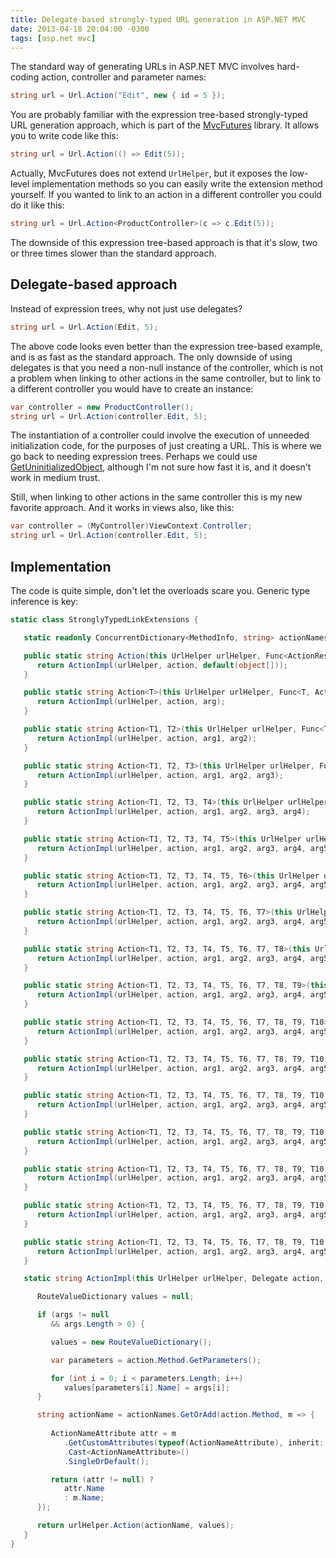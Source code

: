 ```yaml
---
title: Delegate-based strongly-typed URL generation in ASP.NET MVC
date: 2013-04-18 20:04:00 -0300
tags: [asp.net mvc]
---
```


The standard way of generating URLs in ASP.NET MVC involves hard-coding action, controller and parameter names:

```csharp
string url = Url.Action("Edit", new { id = 5 });
```

You are probably familiar with the expression tree-based strongly-typed URL generation approach, which is part of the [MvcFutures][1] library. It allows you to write code like this:

```csharp
string url = Url.Action(() => Edit(5));
```

Actually, MvcFutures does not extend `UrlHelper`, but it exposes the low-level implementation methods so you can easily write the extension method yourself. If you wanted to link to an action in a different controller you could do it like this:

```csharp
string url = Url.Action<ProductController>(c => c.Edit(5));
```

The downside of this expression tree-based approach is that it's slow, two or three times slower than the standard approach.

Delegate-based approach
-----------------------
Instead of expression trees, why not just use delegates?

```csharp
string url = Url.Action(Edit, 5);
```

The above code looks even better than the expression tree-based example, and is as fast as the standard approach. The only downside of using delegates is that you need a non-null instance of the controller, which is not a problem when linking to other actions in the same controller, but to link to a different controller you would have to create an instance:

```csharp
var controller = new ProductController();
string url = Url.Action(controller.Edit, 5);
```

The instantiation of a controller could involve the execution of unneeded initialization code, for the purposes of just creating a URL. This is where we go back to needing expression trees. Perhaps we could use [GetUninitializedObject][2], although I'm not sure how fast it is, and it doesn't work in medium trust.

Still, when linking to other actions in the same controller this is my new favorite approach. And it works in views also, like this:

```csharp
var controller = (MyController)ViewContext.Controller;
string url = Url.Action(controller.Edit, 5);
```

Implementation
--------------
The code is quite simple, don't let the overloads scare you. Generic type inference is key:

```csharp
static class StronglyTypedLinkExtensions {

   static readonly ConcurrentDictionary<MethodInfo, string> actionNames = new ConcurrentDictionary<MethodInfo, string>();

   public static string Action(this UrlHelper urlHelper, Func<ActionResult> action) {
      return ActionImpl(urlHelper, action, default(object[]));
   }

   public static string Action<T>(this UrlHelper urlHelper, Func<T, ActionResult> action, T arg) {
      return ActionImpl(urlHelper, action, arg);
   }

   public static string Action<T1, T2>(this UrlHelper urlHelper, Func<T1, T2, ActionResult> action, T1 arg1, T2 arg2) {
      return ActionImpl(urlHelper, action, arg1, arg2);
   }

   public static string Action<T1, T2, T3>(this UrlHelper urlHelper, Func<T1, T2, T3, ActionResult> action, T1 arg1, T2 arg2, T3 arg3) {
      return ActionImpl(urlHelper, action, arg1, arg2, arg3);
   }

   public static string Action<T1, T2, T3, T4>(this UrlHelper urlHelper, Func<T1, T2, T3, T4, ActionResult> action, T1 arg1, T2 arg2, T3 arg3, T4 arg4) {
      return ActionImpl(urlHelper, action, arg1, arg2, arg3, arg4);
   }

   public static string Action<T1, T2, T3, T4, T5>(this UrlHelper urlHelper, Func<T1, T2, T3, T4, T5, ActionResult> action, T1 arg1, T2 arg2, T3 arg3, T4 arg4, T5 arg5) {
      return ActionImpl(urlHelper, action, arg1, arg2, arg3, arg4, arg5);
   }

   public static string Action<T1, T2, T3, T4, T5, T6>(this UrlHelper urlHelper, Func<T1, T2, T3, T4, T5, T6, ActionResult> action, T1 arg1, T2 arg2, T3 arg3, T4 arg4, T5 arg5, T6 arg6) {
      return ActionImpl(urlHelper, action, arg1, arg2, arg3, arg4, arg5, arg6);
   }

   public static string Action<T1, T2, T3, T4, T5, T6, T7>(this UrlHelper urlHelper, Func<T1, T2, T3, T4, T5, T6, T7, ActionResult> action, T1 arg1, T2 arg2, T3 arg3, T4 arg4, T5 arg5, T6 arg6, T7 arg7) {
      return ActionImpl(urlHelper, action, arg1, arg2, arg3, arg4, arg5, arg6, arg7);
   }

   public static string Action<T1, T2, T3, T4, T5, T6, T7, T8>(this UrlHelper urlHelper, Func<T1, T2, T3, T4, T5, T6, T7, T8, ActionResult> action, T1 arg1, T2 arg2, T3 arg3, T4 arg4, T5 arg5, T6 arg6, T7 arg7, T8 arg8) {
      return ActionImpl(urlHelper, action, arg1, arg2, arg3, arg4, arg5, arg6, arg7, arg8);
   }

   public static string Action<T1, T2, T3, T4, T5, T6, T7, T8, T9>(this UrlHelper urlHelper, Func<T1, T2, T3, T4, T5, T6, T7, T8, T9, ActionResult> action, T1 arg1, T2 arg2, T3 arg3, T4 arg4, T5 arg5, T6 arg6, T7 arg7, T8 arg8, T9 arg9) {
      return ActionImpl(urlHelper, action, arg1, arg2, arg3, arg4, arg5, arg6, arg7, arg8, arg9);
   }

   public static string Action<T1, T2, T3, T4, T5, T6, T7, T8, T9, T10>(this UrlHelper urlHelper, Func<T1, T2, T3, T4, T5, T6, T7, T8, T9, T10, ActionResult> action, T1 arg1, T2 arg2, T3 arg3, T4 arg4, T5 arg5, T6 arg6, T7 arg7, T8 arg8, T9 arg9, T10 arg10) {
      return ActionImpl(urlHelper, action, arg1, arg2, arg3, arg4, arg5, arg6, arg7, arg8, arg9, arg10);
   }

   public static string Action<T1, T2, T3, T4, T5, T6, T7, T8, T9, T10, T11>(this UrlHelper urlHelper, Func<T1, T2, T3, T4, T5, T6, T7, T8, T9, T10, T11, ActionResult> action, T1 arg1, T2 arg2, T3 arg3, T4 arg4, T5 arg5, T6 arg6, T7 arg7, T8 arg8, T9 arg9, T10 arg10, T11 arg11) {
      return ActionImpl(urlHelper, action, arg1, arg2, arg3, arg4, arg5, arg6, arg7, arg8, arg9, arg10, arg11);
   }

   public static string Action<T1, T2, T3, T4, T5, T6, T7, T8, T9, T10, T11, T12>(this UrlHelper urlHelper, Func<T1, T2, T3, T4, T5, T6, T7, T8, T9, T10, T11, T12, ActionResult> action, T1 arg1, T2 arg2, T3 arg3, T4 arg4, T5 arg5, T6 arg6, T7 arg7, T8 arg8, T9 arg9, T10 arg10, T11 arg11, T12 arg12) {
      return ActionImpl(urlHelper, action, arg1, arg2, arg3, arg4, arg5, arg6, arg7, arg8, arg9, arg10, arg11, arg12);
   }

   public static string Action<T1, T2, T3, T4, T5, T6, T7, T8, T9, T10, T11, T12, T13>(this UrlHelper urlHelper, Func<T1, T2, T3, T4, T5, T6, T7, T8, T9, T10, T11, T12, T13, ActionResult> action, T1 arg1, T2 arg2, T3 arg3, T4 arg4, T5 arg5, T6 arg6, T7 arg7, T8 arg8, T9 arg9, T10 arg10, T11 arg11, T12 arg12, T13 arg13) {
      return ActionImpl(urlHelper, action, arg1, arg2, arg3, arg4, arg5, arg6, arg7, arg8, arg9, arg10, arg11, arg12, arg13);
   }

   public static string Action<T1, T2, T3, T4, T5, T6, T7, T8, T9, T10, T11, T12, T13, T14>(this UrlHelper urlHelper, Func<T1, T2, T3, T4, T5, T6, T7, T8, T9, T10, T11, T12, T13, T14, ActionResult> action, T1 arg1, T2 arg2, T3 arg3, T4 arg4, T5 arg5, T6 arg6, T7 arg7, T8 arg8, T9 arg9, T10 arg10, T11 arg11, T12 arg12, T13 arg13, T14 arg14) {
      return ActionImpl(urlHelper, action, arg1, arg2, arg3, arg4, arg5, arg6, arg7, arg8, arg9, arg10, arg11, arg12, arg13, arg14);
   }

   public static string Action<T1, T2, T3, T4, T5, T6, T7, T8, T9, T10, T11, T12, T13, T14, T15>(this UrlHelper urlHelper, Func<T1, T2, T3, T4, T5, T6, T7, T8, T9, T10, T11, T12, T13, T14, T15, ActionResult> action, T1 arg1, T2 arg2, T3 arg3, T4 arg4, T5 arg5, T6 arg6, T7 arg7, T8 arg8, T9 arg9, T10 arg10, T11 arg11, T12 arg12, T13 arg13, T14 arg14, T15 arg15) {
      return ActionImpl(urlHelper, action, arg1, arg2, arg3, arg4, arg5, arg6, arg7, arg8, arg9, arg10, arg11, arg12, arg13, arg14, arg15);
   }

   public static string Action<T1, T2, T3, T4, T5, T6, T7, T8, T9, T10, T11, T12, T13, T14, T15, T16>(this UrlHelper urlHelper, Func<T1, T2, T3, T4, T5, T6, T7, T8, T9, T10, T11, T12, T13, T14, T15, T16, ActionResult> action, T1 arg1, T2 arg2, T3 arg3, T4 arg4, T5 arg5, T6 arg6, T7 arg7, T8 arg8, T9 arg9, T10 arg10, T11 arg11, T12 arg12, T13 arg13, T14 arg14, T15 arg15, T16 arg16) {
      return ActionImpl(urlHelper, action, arg1, arg2, arg3, arg4, arg5, arg6, arg7, arg8, arg9, arg10, arg11, arg12, arg13, arg14, arg15, arg16);
   }

   static string ActionImpl(this UrlHelper urlHelper, Delegate action, params object[] args) {

      RouteValueDictionary values = null;

      if (args != null
         && args.Length > 0) {

         values = new RouteValueDictionary();

         var parameters = action.Method.GetParameters();

         for (int i = 0; i < parameters.Length; i++)
            values[parameters[i].Name] = args[i]; 
      }

      string actionName = actionNames.GetOrAdd(action.Method, m => {
            
         ActionNameAttribute attr = m
            .GetCustomAttributes(typeof(ActionNameAttribute), inherit: true)
            .Cast<ActionNameAttribute>()
            .SingleOrDefault();

         return (attr != null) ?
            attr.Name
            : m.Name;
      });

      return urlHelper.Action(actionName, values);
   }
}
```

[1]: http://www.nuget.org/packages/Mvc4Futures
[2]: http://msdn.microsoft.com/library/system.runtime.serialization.formatterservices.getuninitializedobject